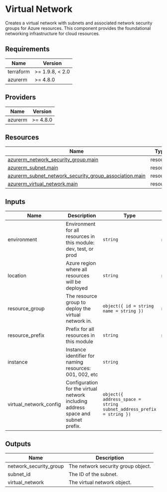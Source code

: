<!-- BEGIN_TF_DOCS -->
<!-- markdown-table-prettify-ignore-start -->
# Virtual Network

Creates a virtual network with subnets and associated network security groups for Azure resources.
This component provides the foundational networking infrastructure for cloud resources.

## Requirements

| Name | Version |
|------|---------|
| terraform | >= 1.9.8, < 2.0 |
| azurerm | >= 4.8.0 |

## Providers

| Name | Version |
|------|---------|
| azurerm | >= 4.8.0 |

## Resources

| Name | Type |
|------|------|
| [azurerm_network_security_group.main](https://registry.terraform.io/providers/hashicorp/azurerm/latest/docs/resources/network_security_group) | resource |
| [azurerm_subnet.main](https://registry.terraform.io/providers/hashicorp/azurerm/latest/docs/resources/subnet) | resource |
| [azurerm_subnet_network_security_group_association.main](https://registry.terraform.io/providers/hashicorp/azurerm/latest/docs/resources/subnet_network_security_group_association) | resource |
| [azurerm_virtual_network.main](https://registry.terraform.io/providers/hashicorp/azurerm/latest/docs/resources/virtual_network) | resource |

## Inputs

| Name | Description | Type | Default | Required |
|------|-------------|------|---------|:--------:|
| environment | Environment for all resources in this module: dev, test, or prod | `string` | n/a | yes |
| location | Azure region where all resources will be deployed | `string` | n/a | yes |
| resource\_group | The resource group to deploy the virtual network in. | ```object({ id = string name = string })``` | n/a | yes |
| resource\_prefix | Prefix for all resources in this module | `string` | n/a | yes |
| instance | Instance identifier for naming resources: 001, 002, etc | `string` | `"001"` | no |
| virtual\_network\_config | Configuration for the virtual network including address space and subnet prefix. | ```object({ address_space = string subnet_address_prefix = string })``` | ```{ "address_space": "10.0.0.0/16", "subnet_address_prefix": "10.0.1.0/24" }``` | no |

## Outputs

| Name | Description |
|------|-------------|
| network\_security\_group | The network security group object. |
| subnet\_id | The ID of the subnet. |
| virtual\_network | The virtual network object. |
<!-- markdown-table-prettify-ignore-end -->
<!-- END_TF_DOCS -->
